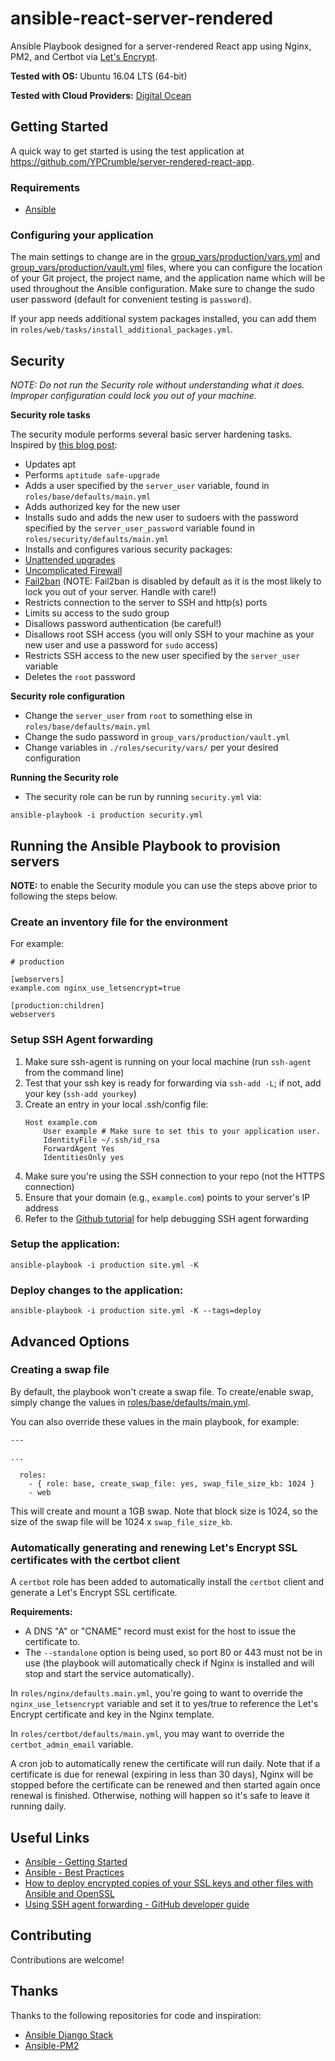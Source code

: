 ansible-react-server-rendered
====================


Ansible Playbook designed for a server-rendered React app using Nginx, PM2, and Certbot via [Let's Encrypt](https://letsencrypt.org).

**Tested with OS:** Ubuntu 16.04 LTS (64-bit)

**Tested with Cloud Providers:** [Digital Ocean](https://m.do.co/c/64a67961f6ed)

## Getting Started

A quick way to get started is using the test application at https://github.com/YPCrumble/server-rendered-react-app.

### Requirements

- [Ansible](http://docs.ansible.com/intro_installation.html)

### Configuring your application

The main settings to change are in the [group_vars/production/vars.yml](group_vars/production/vars.yml) and [group_vars/production/vault.yml](group_vars/production/vault.yml) files, where you can configure the location of your Git project, the project name, and the application name which will be used throughout the Ansible configuration. Make sure to change the sudo user password (default for convenient testing is `password`).

If your app needs additional system packages installed, you can add them in `roles/web/tasks/install_additional_packages.yml`.

## Security

*NOTE: Do not run the Security role without understanding what it does. Improper configuration could lock you out of your machine.*

**Security role tasks**

The security module performs several basic server hardening tasks. Inspired by [this blog post](http://www.codelitt.com/blog/my-first-10-minutes-on-a-server-primer-for-securing-ubuntu/):

* Updates apt
* Performs `aptitude safe-upgrade`
* Adds a user specified by the `server_user` variable, found in `roles/base/defaults/main.yml`
* Adds authorized key for the new user
* Installs sudo and adds the new user to sudoers with the password specified by the `server_user_password` variable found in `roles/security/defaults/main.yml`
* Installs and configures various security packages:
 * [Unattended upgrades](https://help.ubuntu.com/lts/serverguide/automatic-updates.html)
 * [Uncomplicated Firewall](https://wiki.ubuntu.com/UncomplicatedFirewall)
 * [Fail2ban](http://www.fail2ban.org/) (NOTE: Fail2ban is disabled by default as it is the most likely to lock you out of your server. Handle with care!)
* Restricts connection to the server to SSH and http(s) ports
* Limits su access to the sudo group
* Disallows password authentication (be careful!)
* Disallows root SSH access (you will only SSH to your machine as your new user and use a password for `sudo` access)
* Restricts SSH access to the new user specified by the `server_user` variable
* Deletes the `root` password

**Security role configuration**

* Change the `server_user` from `root` to something else in `roles/base/defaults/main.yml`
* Change the sudo password in `group_vars/production/vault.yml`
* Change variables in `./roles/security/vars/` per your desired configuration

**Running the Security role**

* The security role can be run by running `security.yml` via:

```
ansible-playbook -i production security.yml
```

## Running the Ansible Playbook to provision servers

**NOTE:** to enable the Security module you can use the steps above prior to following the steps below.

### Create an inventory file for the environment
For example:
```
# production

[webservers]
example.com nginx_use_letsencrypt=true

[production:children]
webservers
```

### Setup SSH Agent forwarding

1. Make sure ssh-agent is running on your local machine (run `ssh-agent` from the command line)
1. Test that your ssh key is ready for forwarding via `ssh-add -L`; if not, add your key (`ssh-add yourkey`)
1. Create an entry in your local .ssh/config file:
    ```
    Host example.com
        User example # Make sure to set this to your application user.
        IdentityFile ~/.ssh/id_rsa
        ForwardAgent Yes
        IdentitiesOnly yes
    ```
1. Make sure you're using the SSH connection to your repo (not the HTTPS connection)
1. Ensure that your domain (e.g., `example.com`) points to your server's IP address
1. Refer to the [Github tutorial](https://developer.github.com/guides/using-ssh-agent-forwarding/) for help debugging SSH agent forwarding

### Setup the application:

`ansible-playbook -i production site.yml -K`

### Deploy changes to the application:

`ansible-playbook -i production site.yml -K --tags=deploy`

## Advanced Options

### Creating a swap file

By default, the playbook won't create a swap file.  To create/enable swap, simply change the values in [roles/base/defaults/main.yml](roles/base/defaults/main.yml).

You can also override these values in the main playbook, for example:

```
---

...

  roles:
    - { role: base, create_swap_file: yes, swap_file_size_kb: 1024 }
    - web
```

This will create and mount a 1GB swap.  Note that block size is 1024, so the size of the swap file will be 1024 x `swap_file_size_kb`.

### Automatically generating and renewing Let's Encrypt SSL certificates with the certbot client

A `certbot` role has been added to automatically install the `certbot` client and generate a Let's Encrypt SSL certificate.

**Requirements:**

- A DNS "A" or "CNAME" record must exist for the host to issue the certificate to.
- The `--standalone` option is being used, so port 80 or 443 must not be in use (the playbook will automatically check if Nginx is installed and will stop and start the service automatically).

In `roles/nginx/defaults.main.yml`, you're going to want to override the `nginx_use_letsencrypt` variable and set it to yes/true to reference the Let's Encrypt certificate and key in the Nginx template. 

In `roles/certbot/defaults/main.yml`, you may want to override the `certbot_admin_email` variable.

A cron job to automatically renew the certificate will run daily.  Note that if a certificate is due for renewal (expiring in less than 30 days), Nginx will be stopped before the certificate can be renewed and then started again once renewal is finished.  Otherwise, nothing will happen so it's safe to leave it running daily.

## Useful Links

- [Ansible - Getting Started](http://docs.ansible.com/intro_getting_started.html)
- [Ansible - Best Practices](http://docs.ansible.com/playbooks_best_practices.html)
- [How to deploy encrypted copies of your SSL keys and other files with Ansible and OpenSSL](http://www.calazan.com/how-to-deploy-encrypted-copies-of-your-ssl-keys-and-other-files-with-ansible-and-openssl/)
- [Using SSH agent forwarding - GitHub developer guide](https://developer.github.com/guides/using-ssh-agent-forwarding/)

## Contributing

Contributions are welcome!

## Thanks

Thanks to the following repositories for code and inspiration:

- [Ansible Django Stack](https://github.com/jcalazan/ansible-django-stack)
- [Ansible-PM2](https://github.com/weareinteractive/ansible-pm2)
